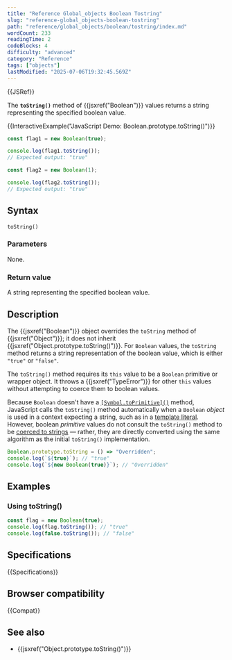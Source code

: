 ```yaml
---
title: "Reference Global_objects Boolean Tostring"
slug: "reference-global_objects-boolean-tostring"
path: "reference/global_objects/boolean/tostring/index.md"
wordCount: 233
readingTime: 2
codeBlocks: 4
difficulty: "advanced"
category: "Reference"
tags: ["objects"]
lastModified: "2025-07-06T19:32:45.569Z"
---
```



{{JSRef}}

The **`toString()`** method of {{jsxref("Boolean")}} values returns a string representing the specified boolean value.

{{InteractiveExample("JavaScript Demo: Boolean.prototype.toString()")}}

```js interactive-example
const flag1 = new Boolean(true);

console.log(flag1.toString());
// Expected output: "true"

const flag2 = new Boolean(1);

console.log(flag2.toString());
// Expected output: "true"
```

## Syntax

```js-nolint
toString()
```

### Parameters

None.

### Return value

A string representing the specified boolean value.

## Description

The {{jsxref("Boolean")}} object overrides the `toString` method of {{jsxref("Object")}}; it does not inherit
{{jsxref("Object.prototype.toString()")}}. For `Boolean` values, the `toString` method returns a string representation of the boolean value, which is either `"true"` or `"false"`.

The `toString()` method requires its `this` value to be a `Boolean` primitive or wrapper object. It throws a {{jsxref("TypeError")}} for other `this` values without attempting to coerce them to boolean values.

Because `Boolean` doesn't have a [`[Symbol.toPrimitive]()`](/en-US/docs/Web/JavaScript/Reference/Global_Objects/Symbol/toPrimitive) method, JavaScript calls the `toString()` method automatically when a `Boolean` _object_ is used in a context expecting a string, such as in a [template literal](/en-US/docs/Web/JavaScript/Reference/Template_literals). However, boolean _primitive_ values do not consult the `toString()` method to be [coerced to strings](/en-US/docs/Web/JavaScript/Reference/Global_Objects/String#string_coercion) — rather, they are directly converted using the same algorithm as the initial `toString()` implementation.

```js
Boolean.prototype.toString = () => "Overridden";
console.log(`${true}`); // "true"
console.log(`${new Boolean(true)}`); // "Overridden"
```

## Examples

### Using toString()

```js
const flag = new Boolean(true);
console.log(flag.toString()); // "true"
console.log(false.toString()); // "false"
```

## Specifications

{{Specifications}}

## Browser compatibility

{{Compat}}

## See also

- {{jsxref("Object.prototype.toString()")}}
